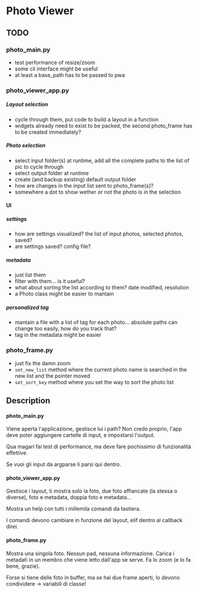 # Photo Viewer

## TODO

### photo_main.py
* test performance of resize/zoom
* some cli interface might be useful
* at least a base_path has to be passed to pwa

### photo_viewer_app.py

##### Layout selection
* cycle through them, put code to build a layout in a function
* widgets already need to exist to be packed, the second photo_frame has to be created immediately?

##### Photo selection
* select input folder(s) at runtime, add all the complete paths to the list of pic to cycle through
* select output folder at runtime
* create (and backup existing) default output folder 
* how are changes in the input list sent to photo_frame(s)?
* somewhere a dot to show wether or not the photo is in the selection

#### UI

##### settings
* how are settings visualized? the list of input photos, selected photos, saved?
* are settings saved? config file?

##### metadata
* just list them
* filter with them... is it useful?
* what about sorting the list according to them? date modified, resolution
* a Photo class might be easier to mantain

##### personalized tag
* mantain a file with a list of tag for each photo... absolute paths can change too easily, how do you track that?
* tag in the metadata might be easier

### photo_frame.py
* just fix the damn zoom
* `set_new_list` method where the current photo name is searched in the new list and the pointer moved
* `set_sort_key` method where you set the way to sort the photo list

## Description

#### photo_main.py

Viene aperta l'applicazione, gestisce lui i path?
Non credo proprio, l'app deve poter aggiungere cartelle di input, e impostarsi l'output.

Qua magari fai test di performance, ma deve fare pochissimo di funzionalità effettive.

Se vuoi gli input da argparse li parsi qui dentro.

#### photo_viewer_app.py

Gestisce i layout, ti mostra solo la foto, due foto affiancate (la stessa o diverse), foto e metadata, doppia foto e metadata...

Mostra un help con tutti i millemila comandi da tastiera.

I comandi devono cambiare in funzione del layout, elif dentro al callback direi.

#### photo_frame.py

Mostra una singola foto. Nessun pad, nessuna informazione. Carica i metadati in un membro che viene letto dall'app se serve. Fa lo zoom (e lo fa bene, grazie).

Forse si tiene delle foto in buffer, ma se hai due frame aperti, lo devono condividere -> variabili di classe!

